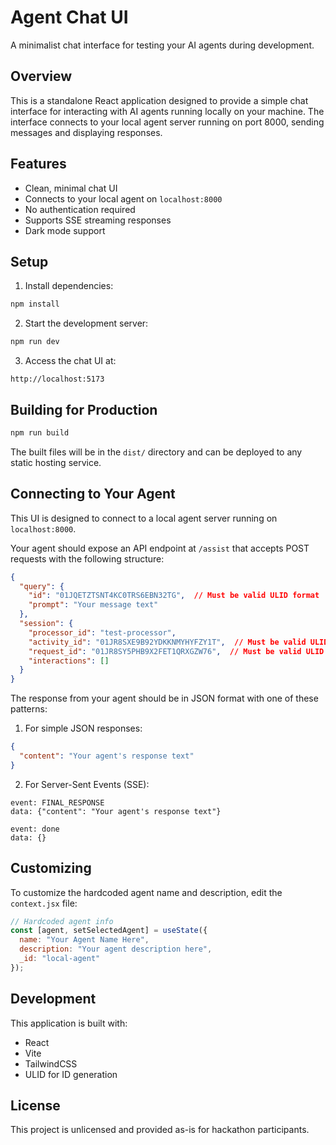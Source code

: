 # Agent Chat UI

A minimalist chat interface for testing your AI agents during development.

## Overview

This is a standalone React application designed to provide a simple chat interface for interacting with AI agents running locally on your machine. The interface connects to your local agent server running on port 8000, sending messages and displaying responses.

## Features

- Clean, minimal chat UI
- Connects to your local agent on `localhost:8000`
- No authentication required
- Supports SSE streaming responses
- Dark mode support

## Setup

1. Install dependencies:
```bash
npm install
```

2. Start the development server:
```bash
npm run dev
```

3. Access the chat UI at:
```
http://localhost:5173
```

## Building for Production

```bash
npm run build
```

The built files will be in the `dist/` directory and can be deployed to any static hosting service.

## Connecting to Your Agent

This UI is designed to connect to a local agent server running on `localhost:8000`. 

Your agent should expose an API endpoint at `/assist` that accepts POST requests with the following structure:

```json
{
  "query": {
    "id": "01JQETZTSNT4KC0TRS6EBN32TG",  // Must be valid ULID format
    "prompt": "Your message text"
  },
  "session": {
    "processor_id": "test-processor",
    "activity_id": "01JR8SXE9B92YDKKNMYHYFZY1T",  // Must be valid ULID format
    "request_id": "01JR8SY5PHB9X2FET1QRXGZW76",  // Must be valid ULID format
    "interactions": []
  }
}
```

The response from your agent should be in JSON format with one of these patterns:

1. For simple JSON responses:
```json
{
  "content": "Your agent's response text"
}
```

2. For Server-Sent Events (SSE):
```
event: FINAL_RESPONSE
data: {"content": "Your agent's response text"}

event: done
data: {}
```

## Customizing

To customize the hardcoded agent name and description, edit the `context.jsx` file:

```jsx
// Hardcoded agent info
const [agent, setSelectedAgent] = useState({
  name: "Your Agent Name Here",
  description: "Your agent description here",
  _id: "local-agent"
});
```

## Development

This application is built with:
- React
- Vite
- TailwindCSS
- ULID for ID generation

## License

This project is unlicensed and provided as-is for hackathon participants.
